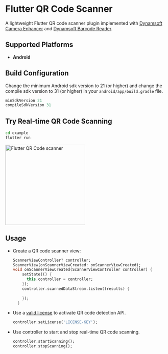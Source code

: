 # Flutter QR Code Scanner
A lightweight Flutter QR code scanner plugin implemented with [Dynamsoft Camera Enhancer](https://www.dynamsoft.com/camera-enhancer/docs/introduction/) and [Dynamsoft Barcode Reader](https://www.dynamsoft.com/barcode-reader/overview/).

## Supported Platforms
- **Android**


## Build Configuration

Change the minimum Android sdk version to 21 (or higher) and change the compile sdk version to 31 (or higher) in your `android/app/build.gradle` file.

```gradle
minSdkVersion 21
compileSdkVersion 31
```

## Try Real-time QR Code Scanning

```bash
cd example
flutter run
```

<img src="https://www.dynamsoft.com/blog/wp-content/uploads/2021/10/flutter-qr-code-scanner.jpg" width="250" alt="Flutter QR Code scanner">

## Usage
- Create a QR code scanner view:
    
    ```dart
    ScannerViewController? controller;
    ScannerView(onScannerViewCreated: onScannerViewCreated);
    void onScannerViewCreated(ScannerViewController controller) {
        setState(() {
          this.controller = controller;
        });
        controller.scannedDataStream.listen((results) {
          
        });
      }
    ```
- Use a [valid license](https://www.dynamsoft.com/customer/license/trialLicense?product=dbr) to activate QR code detection API. 
    
    ```dart
    controller.setLicense('LICENSE-KEY');
    ```

- Use controller to start and stop real-time QR code scanning.
    
    ```dart
    controller.startScanning();
    controller.stopScanning();
    ```
